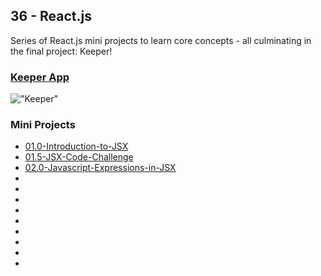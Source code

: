 ## 36 - React.js

Series of React.js mini projects to learn core concepts - all culminating in the final project: Keeper!

### [Keeper App](./Keeper-App/)

!["Keeper"](Keeper.jpg)

### Mini Projects

- [01.0-Introduction-to-JSX](./01.0-Introduction-to-JSX/)
- [01.5-JSX-Code-Challenge](./01.5-JSX-Code-Challenge/)
- [02.0-Javascript-Expressions-in-JSX](./02.0-Javascript-Expressions-in-JSX/)
- [](./)
- [](./)
- [](./)
- [](./)
- [](./)
- [](./)
- [](./)
- [](./)
- [](./)
